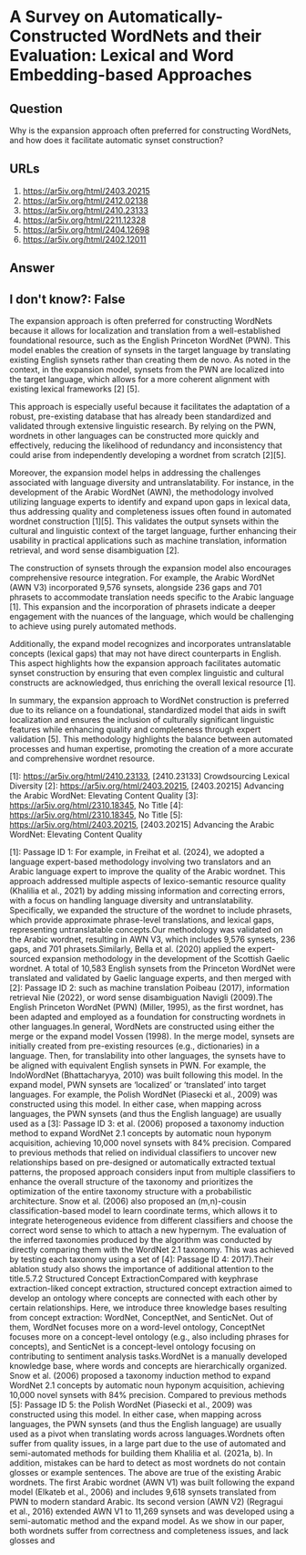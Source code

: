 # A Survey on Automatically-Constructed WordNets and their Evaluation: Lexical and Word Embedding-based Approaches

## Question

Why is the expansion approach often preferred for constructing WordNets, and how does it facilitate automatic synset construction?

## URLs

1. https://ar5iv.org/html/2403.20215
2. https://ar5iv.org/html/2412.02138
3. https://ar5iv.org/html/2410.23133
4. https://ar5iv.org/html/2211.12328
5. https://ar5iv.org/html/2404.12698
6. https://ar5iv.org/html/2402.12011

## Answer

## I don't know?: False

The expansion approach is often preferred for constructing WordNets because it allows for localization and translation from a well-established foundational resource, such as the English Princeton WordNet (PWN). This model enables the creation of synsets in the target language by translating existing English synsets rather than creating them de novo. As noted in the context, in the expansion model, synsets from the PWN are localized into the target language, which allows for a more coherent alignment with existing lexical frameworks [2] [5]. 

This approach is especially useful because it facilitates the adaptation of a robust, pre-existing database that has already been standardized and validated through extensive linguistic research. By relying on the PWN, wordnets in other languages can be constructed more quickly and effectively, reducing the likelihood of redundancy and inconsistency that could arise from independently developing a wordnet from scratch [2][5]. 

Moreover, the expansion model helps in addressing the challenges associated with language diversity and untranslatability. For instance, in the development of the Arabic WordNet (AWN), the methodology involved utilizing language experts to identify and expand upon gaps in lexical data, thus addressing quality and completeness issues often found in automated wordnet construction [1][5]. This validates the output synsets within the cultural and linguistic context of the target language, further enhancing their usability in practical applications such as machine translation, information retrieval, and word sense disambiguation [2].

The construction of synsets through the expansion model also encourages comprehensive resource integration. For example, the Arabic WordNet (AWN V3) incorporated 9,576 synsets, alongside 236 gaps and 701 phrasets to accommodate translation needs specific to the Arabic language [1]. This expansion and the incorporation of phrasets indicate a deeper engagement with the nuances of the language, which would be challenging to achieve using purely automated methods.

Additionally, the expand model recognizes and incorporates untranslatable concepts (lexical gaps) that may not have direct counterparts in English. This aspect highlights how the expansion approach facilitates automatic synset construction by ensuring that even complex linguistic and cultural constructs are acknowledged, thus enriching the overall lexical resource [1]. 

In summary, the expansion approach to WordNet construction is preferred due to its reliance on a foundational, standardized model that aids in swift localization and ensures the inclusion of culturally significant linguistic features while enhancing quality and completeness through expert validation [5]. This methodology highlights the balance between automated processes and human expertise, promoting the creation of a more accurate and comprehensive wordnet resource.

[1]: https://ar5iv.org/html/2410.23133, [2410.23133] Crowdsourcing Lexical Diversity
[2]: https://ar5iv.org/html/2403.20215, [2403.20215] Advancing the Arabic WordNet: Elevating Content Quality
[3]: https://ar5iv.org/html/2310.18345, No Title
[4]: https://ar5iv.org/html/2310.18345, No Title
[5]: https://ar5iv.org/html/2403.20215, [2403.20215] Advancing the Arabic WordNet: Elevating Content Quality

[1]: Passage ID 1: For example, in Freihat et al. (2024), we adopted a language expert-based methodology involving two translators and an Arabic language expert to improve the quality of the Arabic wordnet. This approach addressed multiple aspects of lexico-semantic resource quality (Khalilia et al., 2021) by adding missing information and correcting errors, with a focus on handling language diversity and untranslatability. Specifically, we expanded the structure of the wordnet to include phrasets, which provide approximate phrase-level translations, and lexical gaps, representing untranslatable concepts.Our methodology was validated on the Arabic wordnet, resulting in AWN V3, which includes 9,576 synsets, 236 gaps, and 701 phrasets.Similarly, Bella et al. (2020) applied the expert-sourced expansion methodology in the development of the Scottish Gaelic wordnet. A total of 10,583 English synsets from the Princeton WordNet were translated and validated by Gaelic language experts, and then merged with
[2]: Passage ID 2: such as machine translation Poibeau (2017), information retrieval Nie (2022), or word sense disambiguation Navigli (2009).The English Princeton WordNet (PWN) (Miller, 1995), as the first wordnet, has been adapted and employed as a foundation for constructing wordnets in other languages.In general, WordNets are constructed using either the merge or the expand model Vossen (1998). In the merge model, synsets are initially created from pre-existing resources (e.g., dictionaries) in a language. Then, for translability into other languages, the synsets have to be aligned with equivalent English synsets in PWN. For example, the IndoWordNet (Bhattacharyya, 2010) was built following this model. In the expand model, PWN synsets are ‘localized’ or ‘translated’ into target languages. For example, the Polish WordNet (Piasecki et al., 2009) was constructed using this model. In either case, when mapping across languages, the PWN synsets (and thus the English language) are usually used as a
[3]: Passage ID 3: et al. (2006) proposed a taxonomy induction method to expand WordNet 2.1 concepts by automatic noun hyponym acquisition, achieving 10,000 novel synsets with 84% precision. Compared to previous methods that relied on individual classifiers to uncover new relationships based on pre-designed or automatically extracted textual patterns, the proposed approach considers input from multiple classifiers to enhance the overall structure of the taxonomy and prioritizes the optimization of the entire taxonomy structure with a probabilistic architecture. Snow et al. (2006) also proposed an (m,n)-cousin classification-based model to learn coordinate terms, which allows it to integrate heterogeneous evidence from different classifiers and choose the correct word sense to which to attach a new hypernym. The evaluation of the inferred taxonomies produced by the algorithm was conducted by directly comparing them with the WordNet 2.1 taxonomy. This was achieved by testing each taxonomy using a set of
[4]: Passage ID 4: 2017).Their ablation study also shows the importance of additional attention to the title.5.7.2 Structured Concept ExtractionCompared with keyphrase extraction-liked concept extraction, structured concept extraction aimed to develop an ontology where concepts are connected with each other by certain relationships. Here, we introduce three knowledge bases resulting from concept extraction: WordNet, ConceptNet, and SenticNet. Out of them, WordNet focuses more on a word-level ontology, ConceptNet focuses more on a concept-level ontology (e.g., also including phrases for concepts), and SenticNet is a concept-level ontology focusing on contributing to sentiment analysis tasks.WordNet is a manually developed knowledge base, where words and concepts are hierarchically organized. Snow et al. (2006) proposed a taxonomy induction method to expand WordNet 2.1 concepts by automatic noun hyponym acquisition, achieving 10,000 novel synsets with 84% precision. Compared to previous methods
[5]: Passage ID 5: the Polish WordNet (Piasecki et al., 2009) was constructed using this model. In either case, when mapping across languages, the PWN synsets (and thus the English language) are usually used as a pivot when translating words across languages.Wordnets often suffer from quality issues, in a large part due to the use of automated and semi-automated methods for building them Khalilia et al. (2021a, b). In addition, mistakes can be hard to detect as most wordnets do not contain glosses or example sentences. The above are true of the existing Arabic wordnets. The first Arabic wordnet (AWN V1) was built following the expand model (Elkateb et al., 2006) and includes 9,618 synsets translated from PWN to modern standard Arabic. Its second version (AWN V2) (Regragui et al., 2016) extended AWN V1 to 11,269 synsets and was developed using a semi-automatic method and the expand model. As we show in our paper, both wordnets suffer from correctness and completeness issues, and lack glosses and